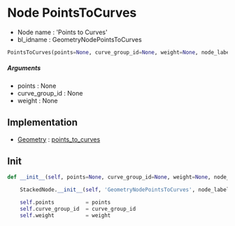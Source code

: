 # Node PointsToCurves

- Node name : 'Points to Curves'
- bl_idname : GeometryNodePointsToCurves


``` python
PointsToCurves(points=None, curve_group_id=None, weight=None, node_label=None, node_color=None)
```
##### Arguments

- points : None
- curve_group_id : None
- weight : None

## Implementation

- [Geometry](/docs/GeoNodes/Geometry.md) : [points_to_curves](/docs/GeoNodes/Geometry.md#points_to_curves)

## Init

``` python
def __init__(self, points=None, curve_group_id=None, weight=None, node_label=None, node_color=None):

    StackedNode.__init__(self, 'GeometryNodePointsToCurves', node_label=node_label, node_color=node_color)

    self.points          = points
    self.curve_group_id  = curve_group_id
    self.weight          = weight
```
